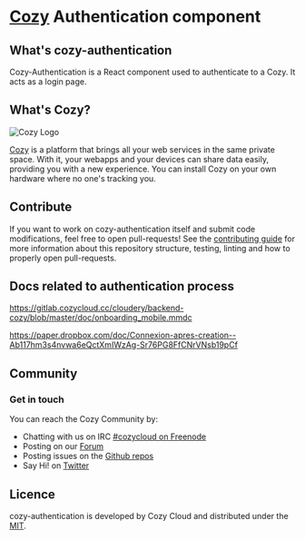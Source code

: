 # [Cozy] Authentication component

## What's cozy-authentication

Cozy-Authentication is a React component used to authenticate to a Cozy. It acts as a login page.

## What's Cozy?

![Cozy Logo](https://cdn.rawgit.com/cozy/cozy-guidelines/master/templates/cozy_logo_small.svg)

[Cozy] is a platform that brings all your web services in the same private space.  With it, your webapps and your devices can share data easily, providing you with a new experience. You can install Cozy on your own hardware where no one's tracking you.

## Contribute

If you want to work on cozy-authentication itself and submit code modifications, feel free to open pull-requests! See the [contributing guide][contribute] for more information about this repository structure, testing, linting and how to properly open pull-requests.

## Docs related to authentication process

<https://gitlab.cozycloud.cc/cloudery/backend-cozy/blob/master/doc/onboarding_mobile.mmdc>

<https://paper.dropbox.com/doc/Connexion-apres-creation--Ab117hm3s4nvwa6eQctXmIWzAg-Sr76PG8FfCNrVNsb19pCf>

## Community

### Get in touch

You can reach the Cozy Community by:

- Chatting with us on IRC [#cozycloud on Freenode][freenode]
- Posting on our [Forum][forum]
- Posting issues on the [Github repos][github]
- Say Hi! on [Twitter][twitter]

## Licence

cozy-authentication is developed by Cozy Cloud and distributed under the [MIT].

[cozy]: https://cozy.io "Cozy Cloud"

[MIT]: https://opensource.org/licenses/MIT

[contribute]: CONTRIBUTING.md

[freenode]: http://webchat.freenode.net/?randomnick=1&channels=%23cozycloud&uio=d4

[forum]: https://forum.cozy.io/

[github]: https://github.com/cozy/

[twitter]: https://twitter.com/mycozycloud
